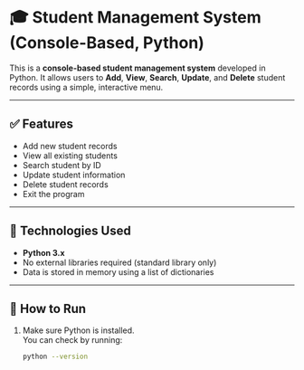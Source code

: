 # 🎓 Student Management System (Console-Based, Python)

This is a **console-based student management system** developed in Python. It allows users to **Add**, **View**, **Search**, **Update**, and **Delete** student records using a simple, interactive menu.

---

## ✅ Features

- Add new student records
- View all existing students
- Search student by ID
- Update student information
- Delete student records
- Exit the program

---

## 🧰 Technologies Used

- **Python 3.x**
- No external libraries required (standard library only)
- Data is stored in memory using a list of dictionaries

---

## 🚀 How to Run

1. Make sure Python is installed.  
   You can check by running:

   ```bash
   python --version

